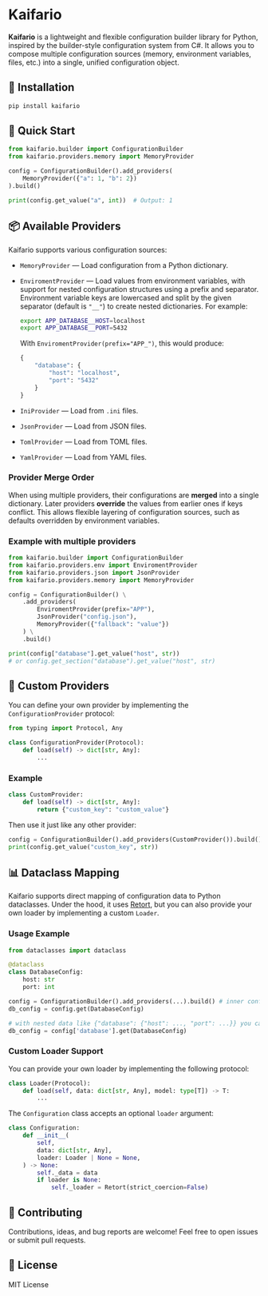 # Kaifario

**Kaifario** is a lightweight and flexible configuration builder library for Python, inspired by the builder-style configuration system from C#. It allows you to compose multiple configuration sources (memory, environment variables, files, etc.) into a single, unified configuration object.

## 🔧 Installation

```bash
pip install kaifario
```

## 🚀 Quick Start

```python
from kaifario.builder import ConfigurationBuilder
from kaifario.providers.memory import MemoryProvider

config = ConfigurationBuilder().add_providers(
    MemoryProvider({"a": 1, "b": 2})
).build()

print(config.get_value("a", int))  # Output: 1
```

## 📦 Available Providers

Kaifario supports various configuration sources:

- `MemoryProvider` — Load configuration from a Python dictionary.
- `EnviromentProvider` — Load values from environment variables, with support for nested configuration structures using a prefix and separator. Environment variable keys are lowercased and split by the given separator (default is `"__"`) to create nested dictionaries. For example:

  ```bash
  export APP_DATABASE__HOST=localhost
  export APP_DATABASE__PORT=5432
  ```

  With `EnviromentProvider(prefix="APP_")`, this would produce:

  ```python
  {
      "database": {
          "host": "localhost",
          "port": "5432"
      }
  }
  ```

- `IniProvider` — Load from `.ini` files.
- `JsonProvider` — Load from JSON files.
- `TomlProvider` — Load from TOML files.
- `YamlProvider` — Load from YAML files.

### Provider Merge Order

When using multiple providers, their configurations are **merged** into a single dictionary. Later providers **override** the values from earlier ones if keys conflict. This allows flexible layering of configuration sources, such as defaults overridden by environment variables.

### Example with multiple providers

```python
from kaifario.builder import ConfigurationBuilder
from kaifario.providers.env import EnviromentProvider
from kaifario.providers.json import JsonProvider
from kaifario.providers.memory import MemoryProvider

config = ConfigurationBuilder() \
    .add_providers(
        EnviromentProvider(prefix="APP"),
        JsonProvider("config.json"),
        MemoryProvider({"fallback": "value"})
    ) \
    .build()

print(config["database"].get_value("host", str))
# or config.get_section("database").get_value("host", str)
```

## 🧹 Custom Providers

You can define your own provider by implementing the `ConfigurationProvider` protocol:

```python
from typing import Protocol, Any

class ConfigurationProvider(Protocol):
    def load(self) -> dict[str, Any]:
        ...
```

### Example

```python
class CustomProvider:
    def load(self) -> dict[str, Any]:
        return {"custom_key": "custom_value"}
```

Then use it just like any other provider:

```python
config = ConfigurationBuilder().add_providers(CustomProvider()).build()
print(config.get_value("custom_key", str))
```

## 📊 Dataclass Mapping

Kaifario supports direct mapping of configuration data to Python dataclasses. Under the hood, it uses [Retort](https://github.com/reagento/adaptix), but you can also provide your own loader by implementing a custom `Loader`.

### Usage Example

```python
from dataclasses import dataclass

@dataclass
class DatabaseConfig:
    host: str
    port: int

config = ConfigurationBuilder().add_providers(...).build() # inner config data should contain {"host": ..., "port": ...}
db_config = config.get(DatabaseConfig)

# with nested data like {"database": {"host": ..., "port": ...}} you can use:
db_config = config['database'].get(DatabaseConfig)
```
### Custom Loader Support

You can provide your own loader by implementing the following protocol:

```python
class Loader(Protocol):
    def load(self, data: dict[str, Any], model: type[T]) -> T:
        ...
```

The `Configuration` class accepts an optional `loader` argument:

```python
class Configuration:
    def __init__(
        self,
        data: dict[str, Any],
        loader: Loader | None = None,
    ) -> None:
        self._data = data
        if loader is None:
            self._loader = Retort(strict_coercion=False)
```

## 🤝 Contributing

Contributions, ideas, and bug reports are welcome! Feel free to open issues or submit pull requests.

## 📃 License

MIT License
